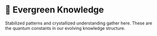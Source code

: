 # 🌲 Evergreen Knowledge

Stabilized patterns and crystallized understanding gather here. These are the quantum constants in our evolving knowledge structure.